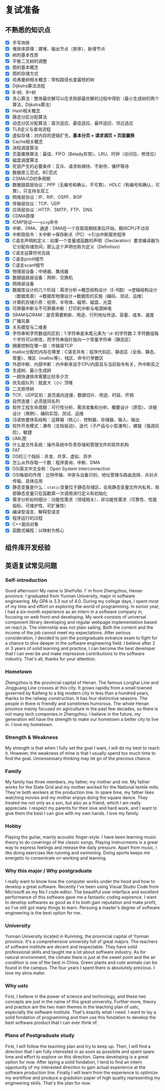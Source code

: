 # 复试准备

## 不熟悉的知识点

- [x] 手写快排
- [x] 堆排序原理：建堆、输出节点（排序）、新增节点
- [x] 树的基本性质
- [x] 平衡二叉树的调整
- [x] 图的基本概念
- [x] 图的存储方式
- [x] 哈弗曼树相关概念：带权路径长度最短的树
- [x] Dijkstra算法流程
- [x] B-树、B+树
- [x] 贪心算法：整体最优解可以在求局部最优解的过程中得到（最小生成树的两个算法，Dijkstra算法）
- [x] Hash相关概念
- [x] 静态分区分配算法
- [x] 动态分区分配算法：首次适应、最佳适应、最坏适应、邻近适应
- [x] TLB定义与查询流程
- [x] 虚拟存储：对内存的逻辑扩充，__基本分页 + 请求调页 + 页面置换__
- [x] Cache相关概念
- [x] 进程调度算法
- [x] 页面置换算法：最佳、FIFO（Belady异常）、LRU、时钟（访问位、修改位）
- [x] 磁盘调度算法
- [x] 死锁产生的必要条件：互斥、请求和保持、不剥夺、循环等待
- [x] 数据库三范式、BC范式
- [x] CSMA/CD的争用期
- [x] 数据链路层协议：PPP（无编号和确认，不可靠）、HDLC（有编号和确认，可靠），只支持全双工
- [x] 网络层协议：IP、RIP、OSPF、BGP
- [x] 传输层协议：TCP、UDP
- [x] 应用层协议：HTTP、SMTP、FTP、DNS
- [x] CDMA原理
- [x] ICMP协议——`ping`命令
- [x] 中断、DMA、通道：DMA在一个存取周期结束后开始，期间CPU不访存
- [x] 中断隐指令：关中断->保存断点（PC）->引出中断服务程序
- [x] C语言声明和定义：如果一个变量或函数的声明（Declaration）要求编译器为它分配存储空间，那么这个声明也称为定义（Definition）
- [x] C语言运算符优先级
- [x] C语言printf细节
- [x] C语言scanf细节
- [x] 物理层设备：中继器、集线器
- [x] 数据链路层设备：网桥、交换机
- [x] 网络层设备
- [x] 数据库设计的几个阶段：需求分析->概念结构设计（E-R图）->逻辑结构设计（数据库表）->数据库物理设计->数据库的实施（编码、测试、运维）
- [x] 计算机存储介质：纸带、半导体、磁带、磁盘、光盘
- [x] 可屏蔽中断与不可屏蔽中断：打印机中断与电源掉电
- [x] SRAM与DRAM：是否需要刷新、用途、行列地址传送、容量、成本、速度
- [x] 广播风暴
- [x] 关系模型与二维表
- [x] 字符串和字符数组的区别：1.字符串是末尾元素为`'\0'`的字符数 2.字符数组每个字符可以修改，而字符串指针指向一个常量字符串（静态区）
- [x] 拥塞控制在哪一层：传输层TCP
- [x] malloc分配的内存在哪里：C语言共有：程序代码区、静态区（全局、静态、常量）、堆区（malloc等）、栈区、命令行参数区
- [x] 外部中断、内部中断：内中断来自于CPU内部且与当前指令有关，外中断反之
- [x] 生成树、最小生成树
- [x] 一趟快速排序需要比较多少次
- [x] 优先级队列：就是大（小）顶堆
- [x] 二叉排序树
- [x] TCP、UDP区别：是否面向连接、数据切片、用途、时延、开销
- [x] 自然连接：必须是同名列
- [x] 软件工程生命周期：可行性分析、需求收集和分析、概要设计（原型）、详细设计（用例）、编码实现、测试、运维
- [x] 冯诺依曼体系结构：运算器（核心）、控制器、存储器、输入、输出
- [x] 软件开发模式：瀑布（文档驱动）、迭代（子产品与小型瀑布）、螺旋（强调风险）、敏捷
- [x] UML图
- [x] 什么是文件系统：操作系统中负责存储和管理文件的软件机构
- [x] FAT
- [x] OS的三个指标：并发、共享、虚拟、异步
- [x] 怎么从外存取一个数：程序查询、中断、DMA
- [x] OSI英文中文全称：Open System Interconnection
- [x] OSI每层的作用：比特传输、冲突与设备识别、地址管理与路由选择、点对点传输、具体应用
- [x] 静态变量是什么：`static`变量位于静态存储区，全局静态变量文件内私有，局部静态变量只在函数第一次调用进行定义和初始化
- [x] 需求分析如何细分：功能性需求（领域相关）、非功能性需求（可靠性、性能指标、可维护性、可扩展性）
- [x] 编译型语言、解释型语言
- [x] 程序运行的过程
- [x] C++面向对象
- [x] 函数式编程：以映射为核心

## 组件库开发经验

## 英语复试常见问题

### Self-introduction

Good afternoon! My name is SheYufei. I' m from Zhengzhou, Henan province. I graduated from Yunnan University, major in software engineering. My GPA is 3.3 out of 4.0.
During my college days, I spent most of my time and effort on exploring the world of programming. In senior year, I had a six-month experience as an intern in a software company in, focusing on web front-end developing. My work consists of universal component library developing and regular webpage implementation based on react.js.
The internship was not plain sailing. Both the content and the income of the job cannot meet my expectations. After serious consideration, I decided to join the postgraduate extrance exam to fight for a chance to dive deeper in the software engineering field. I believe after 2 or 3 years of solid learning and practice, I can become the best developer that I can ever be and make impressive contributions to the software industry. That's all, thanks for your attention.

### Hometown

Zhengzhou is the provincial capital of Henan. The famous Longhai Line and Jingguang Line crosses at this city. It grows rapidly from a small towned governed by Kaifeng to a big modern city in less than a hundred years, thanks to the railway construction. It has four distinctive seasons. The people in there is friendly and sometimes humorous. The whole Henan province mainly focused on agriculture in the past few decades, so there is not many tech componies in Zhengzhou. I believe in the future, my generation will have the strength to make our hometown a better city to live in. I love my hometown.

### Strength & Weakness

My strength is that when I fully set the goal I want, I will do my best to reach it. However, the weakness of mine is that I usually spend too much time to find the goal. Unnessessary thinking may let go of the precious chance.

### Family

My family has three members, my father, my mother and me. My father works for the State Grid and my mother worked for the National textile mills. They're both workers at the production line. In spare time, my father likes watching movies and my mother enjoys doing the square dance. They treated me not only as a son, but also as a friend, which I am really appreciate. I respect my parents for their love and hard work, and I want to give them the best I can give with my own hands. I love my family.

### Hobby

Playing the guitar, mainly acoustic finger-style. I have been learning music theory to do coverings of the classic songs. Playing instrucments is a great way to express feelings and release the daily pressure. Apart from music, I like doing exercises like running and swimming. Doing sports keeps me energetic to consentrate on working and learning.

### Why this major / Why postgraduate

I really want to know how the computer works under the hood and how to develop a great software. Recently I've been using Visual Studio Code from Microsoft as my No.1 code editor. The beautiful user interface and excellent performance of this software gave me a fantastic coding expirence. I want to develop softwares as good as it to both gain reputation and make profit, so I've still got many things to learn. Persuing a master's degree of software engineering is the best option for me.

### University

Yunnan University located in Kunming, the provincial capital of Yunnan province. It's a comprehensive university full of great majors. The teachers of software institute are decent and respectable. They have solid professional skills and taught me a lot about software industry. As for natural environment, the climate there is just at the sweet point and the air condition is one of the best in China. Green plants and cute animals can be found in the campus. The four years I spent there is absolutely precious. I love my alma mater.

### Why ustc

First, I believe in the power of science and technology, and these two concepts are just in the name of this great university. Further more, theory and practice are the two main themes in  the teaching plan of ustc, especially the software institute. That's exactly what I need. I want to lay a solid fondation of programming and then use this fondation to develop the best software product that I can ever think of.

### Plans of Postgraduate study

First, I will follow the teaching plan and try to keep up. Then, I will find a direction that I am fully interested in as soon as possibile and spent spare time and effort to explore on this direction. Game developing is a great option for now. After laying a solid fondation, I tend to find an intern oppotunity of my interested direction to gain actual experience at the software production line. Finally I will learn from the experience to optimize my workflow and produce a gradution paper of high quality representing my engineering skills. That's the plan for now.
